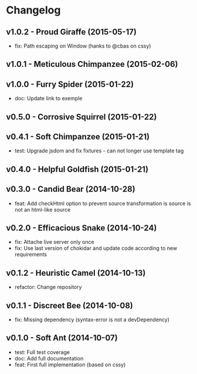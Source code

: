 Changelog
=========

v1.0.2 - Proud Giraffe (2015-05-17) 
----------------------------------------------------------------------

  - fix: Path escaping on Window (hanks to @cbas on cssy)


v1.0.1 - Meticulous Chimpanzee (2015-02-06) 
----------------------------------------------------------------------



v1.0.0 - Furry Spider (2015-01-22) 
----------------------------------------------------------------------

  - doc: Update link to exemple


v0.5.0 - Corrosive Squirrel (2015-01-22) 
----------------------------------------------------------------------



v0.4.1 - Soft Chimpanzee (2015-01-21) 
----------------------------------------------------------------------

  - test: Upgrade jsdom and fix fixtures - can not longer use template tag


v0.4.0 - Helpful Goldfish (2015-01-21) 
----------------------------------------------------------------------



v0.3.0 - Candid Bear (2014-10-28) 
----------------------------------------------------------------------

  - feat: Add checkHtml option to prevent source transformation is source is not an html-like source


v0.2.0 - Efficacious Snake (2014-10-24) 
----------------------------------------------------------------------

  - fix: Attache live server only once
  - fix: Use last version of chokidar and update code according to new requirements


v0.1.2 - Heuristic Camel (2014-10-13) 
----------------------------------------------------------------------

  - refactor: Change repository


v0.1.1 - Discreet Bee (2014-10-08) 
----------------------------------------------------------------------

  - fix: Missing dependency (syntax-error is not a devDependency)


v0.1.0 - Soft Ant (2014-10-07) 
----------------------------------------------------------------------

  - test: Full test coverage
  - doc: Add full documentation
  - feat: First full implementation (based on cssy)


